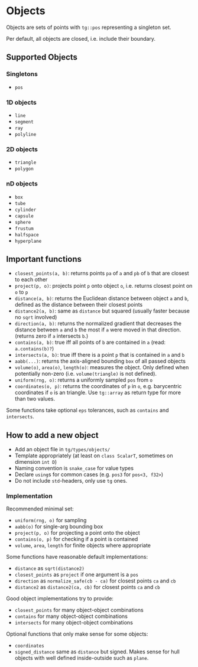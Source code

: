 # Objects

Objects are sets of points with `tg::pos` representing a singleton set.

Per default, all objects are closed, i.e. include their boundary.

## Supported Objects

### Singletons

* `pos`

### 1D objects

* `line`
* `segment`
* `ray`
* `polyline`

### 2D objects

* `triangle`
* `polygon`

### nD objects

* `box`
* `tube`
* `cylinder`
* `capsule`
* `sphere`
* `frustum`
* `halfspace`
* `hyperplane`


## Important functions

* `closest_points(a, b)`: returns points `pa` of `a` and `pb` of `b` that are closest to each other
* `project(p, o)`: projects point `p` onto object `o`, i.e. returns closest point on `o` to `p`
* `distance(a, b)`: returns the Euclidean distance between object `a` and `b`, defined as the distance between their closest points
* `distance2(a, b)`: same as `distance` but squared (usually faster because no `sqrt` involved)
* `direction(a, b)`: returns the normalized gradient that decreases the distance between `a` and `b` the most if `a` were moved in that direction. (returns zero if `a` intersects `b`.)
* `contains(a, b)`: true iff all points of `b` are contained in `a` (read: `a.contains(b)?`)
* `intersects(a, b)`: true iff there is a point `p` that is contained in `a` and `b`
* `aabb(...)`: returns the axis-aligned bounding `box` of all passed objects
* `volume(o)`, `area(o)`, `length(o)`: measures the object. Only defined when potentially non-zero (i.e. `volume(triangle)` is not defined).
* `uniform(rng, o)`: returns a uniformly sampled `pos` from `o`
* `coordinates(o, p)`: returns the coordinates of `p` in `o`, e.g. barycentric coordinates if `o` is an triangle. Use `tg::array` as return type for more than two values.

Some functions take optional `eps` tolerances, such as `contains` and `intersects`.


## How to add a new object

* Add an object file in `tg/types/objects/`
* Template appropriately (at least on `class ScalarT`, sometimes on dimension `int D`)
* Naming convention is `snake_case` for value types
* Declare `using`s for common cases (e.g. `pos3` for `pos<3, f32>`)
* Do not include `std`-headers, only use `tg` ones.

### Implementation

Recommended minimal set:

* `uniform(rng, o)` for sampling
* `aabb(o)` for single-arg bounding box
* `project(p, o)` for projecting a point onto the object
* `contains(o, p)` for checking if a point is contained
* `volume`, `area`, `length` for finite objects where appropriate

Some functions have reasonable default implementations:

* `distance` as `sqrt(distance2)`
* `closest_points` as `project` if one argument is a `pos`
* `direction` as `normalize_safe(cb - ca)` for closest points `ca` and `cb`
* `distance2` as `distance2(ca, cb)` for closest points `ca` and `cb`

Good object implementations try to provide:

* `closest_points` for many object-object combinations
* `contains` for many object-object combinations
* `intersects` for many object-object combinations

Optional functions that only make sense for some objects:

* `coordinates`
* `signed_distance` same as `distance` but signed. Makes sense for hull objects with well defined inside-outside such as `plane`.
